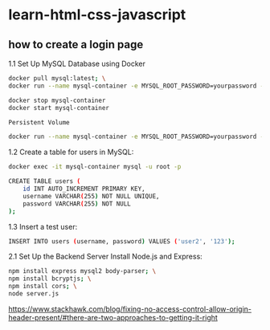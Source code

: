 # learn-html-css-javascript
## how to create a login page
1.1 Set Up MySQL Database using Docker
```bash
docker pull mysql:latest; \
docker run --name mysql-container -e MYSQL_ROOT_PASSWORD=yourpassword -e MYSQL_DATABASE=mydatabase -p 3306:3306 -d mysql:latest
```
```bash
docker stop mysql-container
docker start mysql-container

Persistent Volume

docker run --name mysql-container -e MYSQL_ROOT_PASSWORD=yourpassword -e MYSQL_DATABASE=mydatabase -p 3306:3306 -v mysql-data:/var/lib/mysql -d mysql:latest
```
1.2 Create a table for users in MySQL:
```bash
docker exec -it mysql-container mysql -u root -p

CREATE TABLE users (
    id INT AUTO_INCREMENT PRIMARY KEY,
    username VARCHAR(255) NOT NULL UNIQUE,
    password VARCHAR(255) NOT NULL
);
```
1.3 Insert a test user:
```bash
INSERT INTO users (username, password) VALUES ('user2', '123');
```
2.1 Set Up the Backend Server
Install Node.js and Express:
```bash
npm install express mysql2 body-parser; \
npm install bcryptjs; \
npm install cors; \
node server.js
```

https://www.stackhawk.com/blog/fixing-no-access-control-allow-origin-header-present/#there-are-two-approaches-to-getting-it-right

